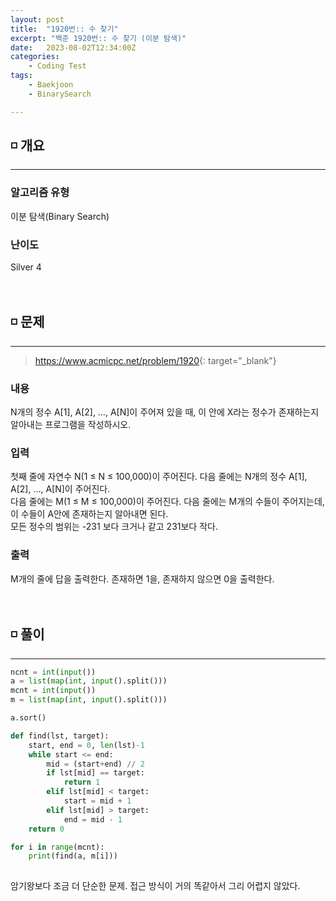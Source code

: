 ```yaml
---
layout: post
title:  "1920번:: 수 찾기"
excerpt: "백준 1920번:: 수 찾기 (이분 탐색)"
date:   2023-08-02T12:34:00Z
categories:
    - Coding Test
tags:
    - Baekjoon
    - BinarySearch

---
```


## ◽ 개요
---
### 알고리즘 유형
이분 탐색(Binary Search)

### 난이도
Silver 4
<br/><br/><br/>

## ◽ 문제
---
> <https://www.acmicpc.net/problem/1920>{: target="_blank"}

### 내용
N개의 정수 A[1], A[2], …, A[N]이 주어져 있을 때, 이 안에 X라는 정수가 존재하는지 알아내는 프로그램을 작성하시오.

### 입력
첫째 줄에 자연수 N(1 ≤ N ≤ 100,000)이 주어진다. 다음 줄에는 N개의 정수 A[1], A[2], …, A[N]이 주어진다.  
다음 줄에는 M(1 ≤ M ≤ 100,000)이 주어진다. 다음 줄에는 M개의 수들이 주어지는데, 이 수들이 A안에 존재하는지 알아내면 된다.  
모든 정수의 범위는 -231 보다 크거나 같고 231보다 작다.

### 출력
M개의 줄에 답을 출력한다. 존재하면 1을, 존재하지 않으면 0을 출력한다.
<br/><br/><br/>

## ◽ 풀이
---

```python
ncnt = int(input())
a = list(map(int, input().split()))
mcnt = int(input())
m = list(map(int, input().split()))

a.sort()

def find(lst, target):
    start, end = 0, len(lst)-1
    while start <= end:
        mid = (start+end) // 2
        if lst[mid] == target:
            return 1
        elif lst[mid] < target:
            start = mid + 1
        elif lst[mid] > target:
            end = mid - 1
    return 0

for i in range(mcnt):
    print(find(a, m[i]))
            
```

암기왕보다 조금 더 단순한 문제. 접근 방식이 거의 똑같아서 그리 어렵지 않았다.